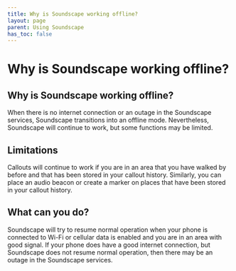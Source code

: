 ```yaml
---
title: Why is Soundscape working offline?
layout: page
parent: Using Soundscape
has_toc: false
---
```


# Why is Soundscape working offline?

## Why is Soundscape working offline?

When there is no internet connection or an outage in the Soundscape services, Soundscape transitions into an offline mode. Nevertheless, Soundscape will continue to work, but some functions may be limited.

## Limitations

Callouts will continue to work if you are in an area that you have walked by before and that has been stored in your callout history. Similarly, you can place an audio beacon or create a marker on places that have been stored in your callout history.

## What can you do?

Soundscape will try to resume normal operation when your phone is connected to Wi-Fi or cellular data is enabled and you are in an area with good signal. If your phone does have a good internet connection, but Soundscape does not resume normal operation, then there may be an outage in the Soundscape services.

